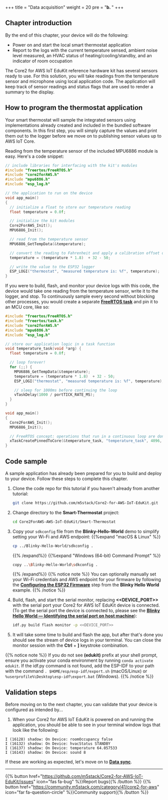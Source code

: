 +++
title = "Data acquisition"
weight = 20
pre = "<b>b. </b>"
+++

## Chapter introduction
By the end of this chapter, your device will do the following:

* Power on and start the local smart thermostat application
* Report to the logs with the current temperature sensed, ambient noise level measured, an HVAC status of heating/cooling/standby, and an indicator of room occupation

The Core2 for AWS IoT EduKit reference hardware kit has several sensors ready to use. For this solution, you will take readings from the temperature sensor and microphone using local application code. The application will keep track of sensor readings and status flags that are used to render a summary to the display.

## How to program the thermostat application
Your smart thermostat will sample the integrated sensors using implementations already created and included in the bundled software components. In this first step, you will simply capture the values and print them out to the logger before we move on to publishing sensor values up to AWS IoT Core.

Reading from the temperature sensor of the included MPU6886 module is easy. Here's a code snippet:

```c
// include libraries for interfacing with the kit's modules
#include "freertos/FreeRTOS.h"
#include "core2forAWS.h"
#include "mpu6886.h"
#include "esp_log.h"

// the application to run on the device
void app_main()
{
  // initialize a float to store our temperature reading
  float temperature = 0.0f;

  // initialize the kit modules
  Core2ForAWS_Init();
  MPU6886_Init();

  // read from the temperature sensor
  MPU6886_GetTempData(&temperature);

  // convert the reading to Fahrenheit and apply a calibration offset of -50
  temperature = (temperature * 1.8)  + 32 - 50;

  // write the value to the ESP32 logger
  ESP_LOGI("thermostat", "measured temperature is: %f", temperature);
}
```

If you were to build, flash, and monitor your device logs with this code, the device would take one reading from the temperature sensor, write it to the logger, and stop. To continuously sample every second without blocking other processes, you would create a separate **[FreeRTOS task](https://docs.espressif.com/projects/esp-idf/en/v4.2/esp32/api-reference/system/freertos.html#_CPPv423xTaskCreatePinnedToCore14TaskFunction_tPCKcK8uint32_tPCv11UBaseType_tPC12TaskHandle_tK10BaseType_t)** and pin it to an MCU core, like so:

```c
#include "freertos/FreeRTOS.h"
#include "freertos/task.h"
#include "core2forAWS.h"
#include "mpu6886.h"
#include "esp_log.h"

// store our application logic in a task function
void temperature_task(void *arg) {
  float temperature = 0.0f;

  // loop forever!
  for (;;) {
    MPU6886_GetTempData(&temperature);
    temperature = (temperature * 1.8)  + 32 - 50;
    ESP_LOGI("thermostat", "measured temperature is: %f", temperature);

    // sleep for 1000ms before continuing the loop
    vTaskDelay(1000 / portTICK_RATE_MS);
  }
}

void app_main()
{
  Core2ForAWS_Init();
  MPU6886_Init();

  // FreeRTOS concept: operations that run in a continuous loop are done in tasks
  xTaskCreatePinnedToCore(&temperature_task, "temperature_task", 4096, NULL, 5, NULL, 1);
}
```

## Code sample
A sample application has already been prepared for you to build and deploy to your device. Follow these steps to complete this chapter.

1. Clone the code repo for this tutorial if you haven't already from another tutorial: 
   ```bash
   git clone https://github.com/m5stack/Core2-for-AWS-IoT-EduKit.git
   ```
2. Change directory to the **Smart-Thermostat** project: 
   ```bash
   cd Core2ForAWS-AWS-IoT-EduKit/Smart-Thermostat
   ```
3. Copy your `sdkconfig` file from the **Blinky-Hello-World** demo to simplify setting your Wi-Fi and AWS endpoint:
   {{%expand "macOS & Linux" %}}
   ```bash
   cp ../Blinky-Hello-World/sdkconfig .
   ```
   {{% /expand%}}
   {{%expand "Windows (64-bit) Command Prompt" %}}
   ```bash
   copy ..\Blinky-Hello-World\sdkconfig .
   ```
   {{% /expand%}}
   {{% notice note %}}
   You can optionally manually set your Wi-Fi credentials and AWS endpoint for your firmware by following the **[Configuring the ESP32 Firmware](/en/blinky-hello-world/connecting-to-aws.html#configuring-the-esp32-firmware)** step from the **Blinky Hello World** example.
   {{% /notice %}}
  
4. Build, flash, and start the serial monitor, replacing **<<DEVICE_PORT>>** with the serial port your Core2 for AWS IoT EduKit device is connected. (To get the serial port the device is connected to, please see the [**Blinky Hello World — Identifying the serial port on host machine**](/en/blinky-hello-world/device-provisioning.html#identifying-the-serial-port-on-host-machine)): 
   ```bash
   idf.py build flash monitor -p <<DEVICE_PORT>> 
   ```
   
5. It will take some time to build and flash the app, but after that's done you should see the stream of device logs in your terminal. You can close the monitor session with the **Ctrl** + **]** keystroke combination.

{{% notice note %}}
If you do not see **(edukit)** prefix at your shell prompt, ensure you activate your conda environment by running `conda activate edukit`.
If the idf.py command is not found, add the ESP-IDF to your path with the command `. $HOME/esp/esp-idf/export.sh` (macOS/Linux) or `%userprofile%\Desktop\esp-idf\export.bat` (Windows).
{{% /notice %}}

## Validation steps
Before moving on to the next chapter, you can validate that your device is configured as intended by...

1. When your Core2 for AWS IoT EduKit is powered on and running the application, you should be able to see in your terminal window logs that look like the following: 

```
I (16128) shadow: On Device: roomOccupancy false
I (16132) shadow: On Device: hvacStatus STANDBY
I (16137) shadow: On Device: temperature 64.057533
I (16143) shadow: On Device: sound 8
```

If these are working as expected, let's move on to [**Data sync**](/en/smart-thermostat/data-sync.html).

---
{{% button href="https://github.com/m5stack/Core2-for-AWS-IoT-EduKit/issues" icon="fas fa-bug" %}}Report bugs{{% /button %}} {{% button href="https://community.m5stack.com/category/41/core2-for-aws" icon="far fa-question-circle" %}}Community support{{% /button %}}